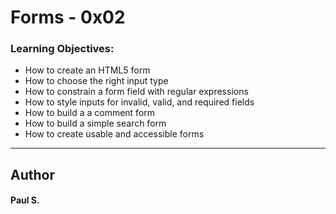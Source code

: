 # Forms - 0x02

### Learning Objectives:
*    How to create an HTML5 form
*    How to choose the right input type
*    How to constrain a form field with regular expressions
*    How to style inputs for invalid, valid, and required fields
*    How to build a a comment form
*    How to build a simple search form
*    How to create usable and accessible forms

--- 
## Author 
#### Paul S.